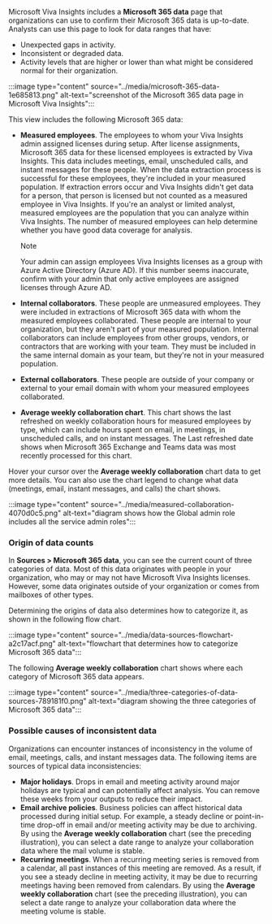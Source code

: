 Microsoft Viva Insights includes a **Microsoft 365 data** page that organizations can use to confirm their Microsoft 365 data is up-to-date. Analysts can use this page to look for data ranges that have:

 -  Unexpected gaps in activity.
 -  Inconsistent or degraded data.
 -  Activity levels that are higher or lower than what might be considered normal for their organization.

:::image type="content" source="../media/microsoft-365-data-1e685813.png" alt-text="screenshot of the Microsoft 365 data page in Microsoft Viva Insights":::


This view includes the following Microsoft 365 data:

 -  **Measured employees**. The employees to whom your Viva Insights admin assigned licenses during setup. After license assignments, Microsoft 365 data for these licensed employees is extracted by Viva Insights. This data includes meetings, email, unscheduled calls, and instant messages for these people. When the data extraction process is successful for these employees, they're included in your measured population. If extraction errors occur and Viva Insights didn't get data for a person, that person is licensed but not counted as a measured employee in Viva Insights. If you're an analyst or limited analyst, measured employees are the population that you can analyze within Viva Insights. The number of measured employees can help determine whether you have good data coverage for analysis.<br>

    > [!NOTE]
    > Your admin can assign employees Viva Insights licenses as a group with Azure Active Directory (Azure AD). If this number seems inaccurate, confirm with your admin that only active employees are assigned licenses through Azure AD.<br>

 -  **Internal collaborators**. These people are unmeasured employees. They were included in extractions of Microsoft 365 data with whom the measured employees collaborated. These people are internal to your organization, but they aren't part of your measured population. Internal collaborators can include employees from other groups, vendors, or contractors that are working with your team. They must be included in the same internal domain as your team, but they're not in your measured population.
 -  **External collaborators**. These people are outside of your company or external to your email domain with whom your measured employees collaborated.
 -  **Average weekly collaboration chart**. This chart shows the last refreshed on weekly collaboration hours for measured employees by type, which can include hours spent on email, in meetings, in unscheduled calls, and on instant messages. The Last refreshed date shows when Microsoft 365 Exchange and Teams data was most recently processed for this chart.

Hover your cursor over the **Average weekly collaboration** chart data to get more details. You can also use the chart legend to change what data (meetings, email, instant messages, and calls) the chart shows.

:::image type="content" source="../media/measured-collaboration-4070d0c5.png" alt-text="diagram shows how the Global admin role includes all the service admin roles":::


### Origin of data counts

In **Sources &gt; Microsoft 365 data**, you can see the current count of three categories of data. Most of this data originates with people in your organization, who may or may not have Microsoft Viva Insights licenses. However, some data originates outside of your organization or comes from mailboxes of other types.

Determining the origins of data also determines how to categorize it, as shown in the following flow chart.

:::image type="content" source="../media/data-sources-flowchart-a2c17acf.png" alt-text="flowchart that determines how to categorize Microsoft 365 data":::


The following **Average weekly collaboration** chart shows where each category of Microsoft 365 data appears.

:::image type="content" source="../media/three-categories-of-data-sources-789181f0.png" alt-text="diagram showing the three categories of Microsoft 365 data":::


### Possible causes of inconsistent data

Organizations can encounter instances of inconsistency in the volume of email, meetings, calls, and instant messages data. The following items are sources of typical data inconsistencies:

 -  **Major holidays**. Drops in email and meeting activity around major holidays are typical and can potentially affect analysis. You can remove these weeks from your outputs to reduce their impact.
 -  **Email archive policies**. Business policies can affect historical data processed during initial setup. For example, a steady decline or point-in-time drop-off in email and/or meeting activity may be due to archiving. By using the **Average weekly collaboration** chart (see the preceding illustration), you can select a date range to analyze your collaboration data where the mail volume is stable.
 -  **Recurring meetings**. When a recurring meeting series is removed from a calendar, all past instances of this meeting are removed. As a result, if you see a steady decline in meeting activity, it may be due to recurring meetings having been removed from calendars. By using the **Average weekly collaboration** chart (see the preceding illustration), you can select a date range to analyze your collaboration data where the meeting volume is stable.
